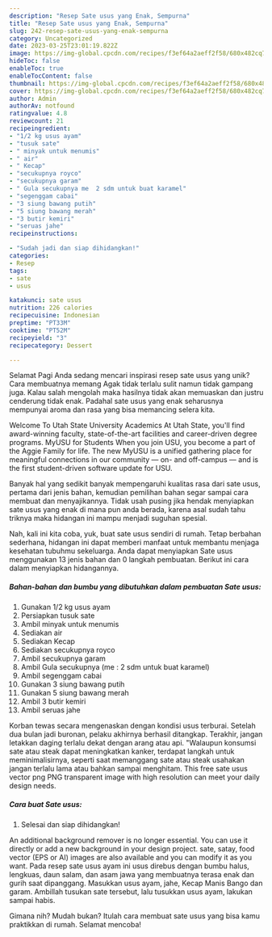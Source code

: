 ```yaml
---
description: "Resep Sate usus yang Enak, Sempurna"
title: "Resep Sate usus yang Enak, Sempurna"
slug: 242-resep-sate-usus-yang-enak-sempurna
category: Uncategorized
date: 2023-03-25T23:01:19.822Z
image: https://img-global.cpcdn.com/recipes/f3ef64a2aeff2f58/680x482cq70/sate-usus-foto-resep-utama.jpg
hideToc: false
enableToc: true
enableTocContent: false
thumbnail: https://img-global.cpcdn.com/recipes/f3ef64a2aeff2f58/680x482cq70/sate-usus-foto-resep-utama.jpg
cover: https://img-global.cpcdn.com/recipes/f3ef64a2aeff2f58/680x482cq70/sate-usus-foto-resep-utama.jpg
author: Admin
authorAv: notfound
ratingvalue: 4.8
reviewcount: 21
recipeingredient:
- "1/2 kg usus ayam"
- "tusuk sate"
- " minyak untuk menumis"
- " air"
- " Kecap"
- "secukupnya royco"
- "secukupnya garam"
- " Gula secukupnya me  2 sdm untuk buat karamel"
- "segenggam cabai"
- "3 siung bawang putih"
- "5 siung bawang merah"
- "3 butir kemiri"
- "seruas jahe"
recipeinstructions:

- "Sudah jadi dan siap dihidangkan!"
categories:
- Resep
tags:
- sate
- usus

katakunci: sate usus 
nutrition: 226 calories
recipecuisine: Indonesian
preptime: "PT33M"
cooktime: "PT52M"
recipeyield: "3"
recipecategory: Dessert

---
```



Selamat Pagi Anda sedang mencari inspirasi resep sate usus yang unik? Cara membuatnya memang Agak tidak terlalu sulit namun tidak gampang juga. Kalau salah mengolah maka hasilnya tidak akan memuaskan dan justru cenderung tidak enak. Padahal sate usus yang enak seharusnya mempunyai aroma dan rasa yang bisa memancing selera kita.


Welcome To Utah State University Academics At Utah State, you&#39;ll find award-winning faculty, state-of-the-art facilities and career-driven degree programs. MyUSU for Students When you join USU, you become a part of the Aggie Family for life. The new MyUSU is a unified gathering place for meaningful connections in our community — on- and off-campus — and is the first student-driven software update for USU.

Banyak hal yang sedikit banyak mempengaruhi kualitas rasa dari sate usus, pertama dari jenis bahan, kemudian pemilihan bahan segar sampai cara membuat dan menyajikannya. Tidak usah pusing jika hendak menyiapkan sate usus yang enak di mana pun anda berada, karena asal sudah tahu triknya maka hidangan ini mampu menjadi suguhan spesial.


Nah, kali ini kita coba, yuk, buat sate usus sendiri di rumah. Tetap berbahan sederhana, hidangan ini dapat memberi manfaat untuk membantu menjaga kesehatan tubuhmu sekeluarga. Anda dapat menyiapkan Sate usus menggunakan 13 jenis bahan dan 0 langkah pembuatan. Berikut ini cara dalam menyiapkan hidangannya.

<!--inarticleads1-->

##### Bahan-bahan dan bumbu yang dibutuhkan dalam pembuatan Sate usus:

1. Gunakan 1/2 kg usus ayam
1. Persiapkan tusuk sate
1. Ambil  minyak untuk menumis
1. Sediakan  air
1. Sediakan  Kecap
1. Sediakan secukupnya royco
1. Ambil secukupnya garam
1. Ambil  Gula secukupnya (me : 2 sdm untuk buat karamel)
1. Ambil segenggam cabai
1. Gunakan 3 siung bawang putih
1. Gunakan 5 siung bawang merah
1. Ambil 3 butir kemiri
1. Ambil seruas jahe


Korban tewas secara mengenaskan dengan kondisi usus terburai. Setelah dua bulan jadi buronan, pelaku akhirnya berhasil ditangkap. Terakhir, jangan letakkan daging terlalu dekat dengan arang atau api. &#34;Walaupun konsumsi sate atau steak dapat meningkatkan kanker, terdapat langkah untuk meminimalisirnya, seperti saat memanggang sate atau steak usahakan jangan terlalu lama atau bahkan sampai menghitam. This free sate usus vector png PNG transparent image with high resolution can meet your daily design needs. 

<!--inarticleads2-->

##### Cara buat Sate usus:


1. Selesai dan siap dihidangkan!

An additional background remover is no longer essential. You can use it directly or add a new background in your design project. sate, satay, food vector (EPS or AI) images are also available and you can modify it as you want. Pada resep sate usus ayam ini usus direbus dengan bumbu halus, lengkuas, daun salam, dan asam jawa yang membuatnya terasa enak dan gurih saat dipanggang. Masukkan usus ayam, jahe, Kecap Manis Bango dan garam. Ambillah tusukan sate tersebut, lalu tusukkan usus ayam, lakukan sampai habis. 

Gimana nih? Mudah bukan? Itulah cara membuat sate usus yang bisa kamu praktikkan di rumah. Selamat mencoba!

